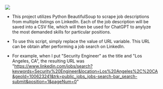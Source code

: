 ![](https://media.geeksforgeeks.org/wp-content/cdn-uploads/20200622222131/What-is-Web-Scraping-and-How-to-Use-It.png)

- This project utilizes Python BeautifulSoup to scrape job descriptions from multiple listings on LinkedIn. Each of the job description will be saved into a CSV file, which will then be used for ChatGPT to anylyze the most demanded skills for particular positions.

- To use this script, simply replace the value of URL variable. This URL can be obtain after performing a job search on LinkedIn.

- For example, when I put "Security Engineer" as the title and "Los Angeles, CA", the resulting URL was "https://www.linkedin.com/jobs/search?keywords=Security%20Engineer&location=Los%20Angeles%2C%20CA&geoId=100623241&trk=public_jobs_jobs-search-bar_search-submit&position=1&pageNum=0"

